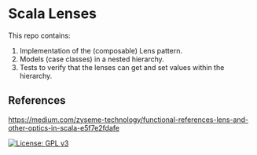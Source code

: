 # Scala Lenses

This repo contains:

1. Implementation of the (composable) Lens pattern.
2. Models (case classes) in a nested hierarchy.
3. Tests to verify that the lenses can get and set values within the hierarchy.

## References
https://medium.com/zyseme-technology/functional-references-lens-and-other-optics-in-scala-e5f7e2fdafe

[![License: GPL v3](https://img.shields.io/badge/License-GPLv3-blue.svg)](https://www.gnu.org/licenses/gpl-3.0)